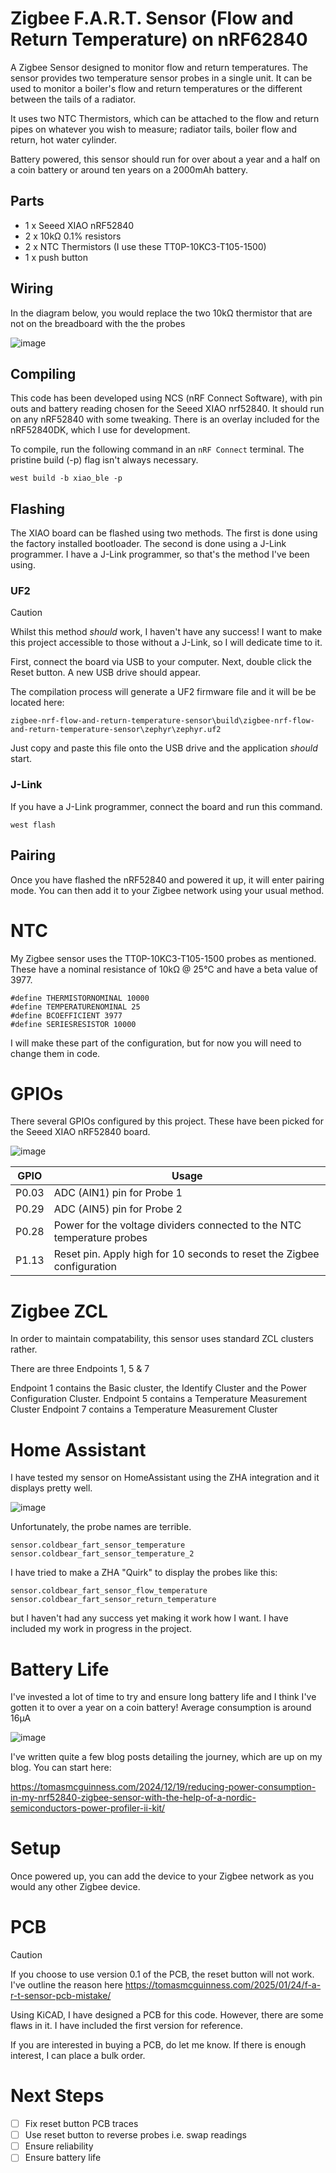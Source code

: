 # Zigbee F.A.R.T. Sensor (Flow and Return Temperature) on nRF62840

A Zigbee Sensor designed to monitor flow and return temperatures. The sensor provides two temperature sensor probes in a single unit. It can be used to monitor a boiler's flow and return temperatures or the different between the tails of a radiator.

It uses two NTC Thermistors, which can be attached to the flow and return pipes on whatever you wish to measure; radiator tails, boiler flow and return, hot water cylinder. 

Battery powered, this sensor should run for over about a year and a half on a coin battery or around ten years on a 2000mAh battery.

## Parts

* 1 x Seeed XIAO nRF52840
* 2 x 10kΩ 0.1% resistors
* 2 x NTC Thermistors (I use these TT0P-10KC3-T105-1500)
* 1 x push button

## Wiring

In the diagram below, you would replace the two 10kΩ thermistor that are not on the breadboard with the the probes

![image](https://github.com/user-attachments/assets/626b1a7a-7316-4bad-9e54-60a14366c22f)

## Compiling 

This code has been developed using NCS (nRF Connect Software), with pin outs and battery reading chosen for the Seeed XIAO nrf52840. It should run on any nRF52840 with some tweaking. There is an overlay included for the nRF52840DK, which I use for development.

To compile, run the following command in an `nRF Connect` terminal. The pristine build (-p) flag isn't always necessary.

```
west build -b xiao_ble -p
```

## Flashing

The XIAO board can be flashed using two methods. The first is done using the factory installed bootloader. The second is done using a J-Link programmer. I have a J-Link programmer, so that's the method I've been using.

### UF2

> [!CAUTION] 
> Whilst this method *should* work, I haven't have any success! I want to make this project accessible to those without a J-Link, so I will dedicate time to it.

First, connect the board via USB to your computer. Next, double click the Reset button. A new USB drive should appear.

The compilation process will generate a UF2 firmware file and it will be be located here:

```
zigbee-nrf-flow-and-return-temperature-sensor\build\zigbee-nrf-flow-and-return-temperature-sensor\zephyr\zephyr.uf2
```

Just copy and paste this file onto the USB drive and the application *should* start. 

### J-Link

If you have a J-Link programmer, connect the board and run this command.

```
west flash
```

## Pairing

Once you have flashed the nRF52840 and powered it up, it will enter pairing mode. You can then add it to your Zigbee network using your usual method.

# NTC

My Zigbee sensor uses the TT0P-10KC3-T105-1500 probes as mentioned. These have a nominal resistance of 10kΩ @ 25°C and have a beta value of 3977.

```
#define THERMISTORNOMINAL 10000
#define TEMPERATURENOMINAL 25
#define BCOEFFICIENT 3977
#define SERIESRESISTOR 10000
```

I will make these part of the configuration, but for now you will need to change them in code.

# GPIOs

There several GPIOs configured by this project. These have been picked for the Seeed XIAO nRF52840 board.

![image](https://github.com/user-attachments/assets/3c12b195-e805-4862-b072-d9325f9bd02d)

| GPIO  | Usage |
| ------------- | ------------- |
| P0.03 | ADC (AIN1) pin for Probe 1  |
| P0.29 | ADC (AIN5) pin for Probe 2  |
| P0.28 | Power for the voltage dividers connected to the NTC temperature probes |
| P1.13 | Reset pin. Apply high for 10 seconds to reset the Zigbee configuration | 

# Zigbee ZCL

In order to maintain compatability, this sensor uses standard ZCL clusters rather.

There are three Endpoints 1, 5 & 7

Endpoint 1 contains the Basic cluster, the Identify Cluster and the Power Configuration Cluster.
Endpoint 5 contains a Temperature Measurement Cluster
Endpoint 7 contains a Temperature Measurement Cluster

# Home Assistant

I have tested my sensor on HomeAssistant using the ZHA integration and it displays pretty well. 

![image](https://github.com/user-attachments/assets/c9312264-5ab0-4d7b-bd74-c8124017b7d5)

Unfortunately, the probe names are terrible.

```
sensor.coldbear_fart_sensor_temperature
sensor.coldbear_fart_sensor_temperature_2
```

I have tried to make a ZHA "Quirk" to display the probes like this:

```
sensor.coldbear_fart_sensor_flow_temperature
sensor.coldbear_fart_sensor_return_temperature
```

but I haven't had any success yet making it work how I want. I have included my work in progress in the project.

# Battery Life

I've invested a lot of time to try and ensure long battery life and I think I've gotten it to over a year on a coin battery! Average consumption is around 16µA

![image](https://github.com/user-attachments/assets/b5269a33-37d2-41da-a05c-f229f9e24b03)

I've written quite a few blog posts detailing the journey, which are up on my blog. You can start here:

https://tomasmcguinness.com/2024/12/19/reducing-power-consumption-in-my-nrf52840-zigbee-sensor-with-the-help-of-a-nordic-semiconductors-power-profiler-ii-kit/

# Setup

Once powered up, you can add the device to your Zigbee network as you would any other Zigbee device.

# PCB

> [!CAUTION]
> If you choose to use version 0.1 of the PCB, the reset button will not work. I've outline the reason here https://tomasmcguinness.com/2025/01/24/f-a-r-t-sensor-pcb-mistake/

Using KiCAD, I have designed a PCB for this code. However, there are some flaws in it. I have included the first version for reference.

If you are interested in buying a PCB, do let me know. If there is enough interest, I can place a bulk order.

# Next Steps

* [ ] Fix reset button PCB traces
* [ ] Use reset button to reverse probes i.e. swap readings
* [ ] Ensure reliability
* [ ] Ensure battery life
